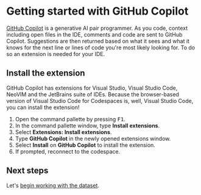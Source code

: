 # Getting started with GitHub Copilot

[GitHub Copilot](https://github.com/features/copilot) is a generative AI pair programmer. As you code, context including open files in the IDE, comments and code are sent to GitHub Copilot. Suggestions are then returned based on what it sees and what it knows for the next line or lines of code you're most likely looking for. To do so an extension is needed for your IDE.

## Install the extension

GitHub Copilot has extensions for Visual Studio, Visual Studio Code, NeoVIM and the JetBrains suite of IDEs. Because the browser-based version of Visual Studio Code for Codespaces is, well, Visual Studio Code, you can install the extension!

1. Open the command pallette by pressing <kbd>F1</kbd>.
2. In the command pallette window, type **Install extensions**.
3. Select **Extensions: Install extensions**.
4. Type **GitHub Copilot** in the newly opened extensions window.
5. Select **Install** on **GitHub Copilot** to install the extension.
6. If prompted, reconnect to the codespace.

## Next steps
Let's [begin working with the dataset](./1-create-model-data.md).
